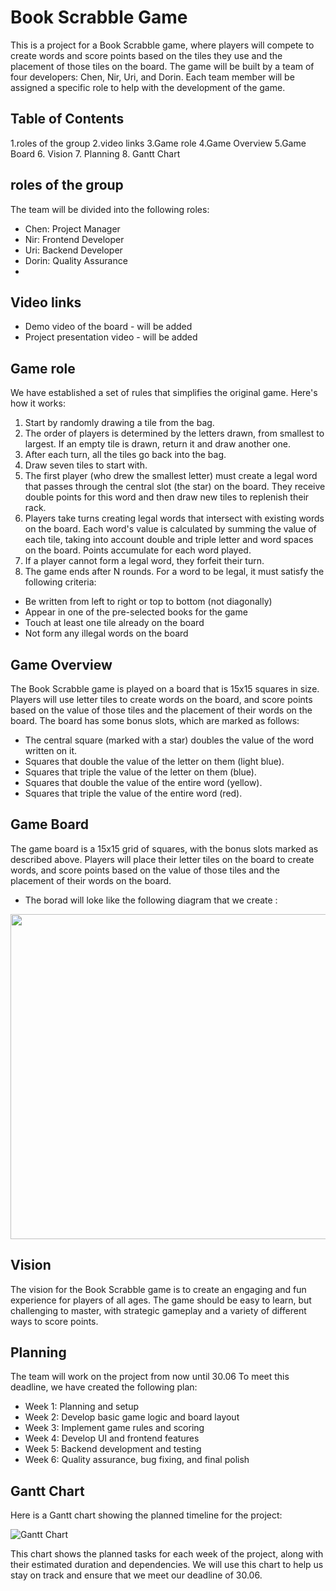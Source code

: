 # Book Scrabble Game

This is a project for a Book Scrabble game, where players will compete to create words and score points based on the tiles they use and the placement of those tiles on the board. The game will be built by a team of four developers: Chen, Nir, Uri, and Dorin. Each team member will be assigned a specific role to help with the development of the game.

## Table of Contents

1.roles of the group
2.video links
3.Game role 
4.Game Overview
5.Game Board
6. Vision
7. Planning
8. Gantt Chart

## roles of the group 

The team will be divided into the following roles:

- Chen: Project Manager
- Nir: Frontend Developer
- Uri: Backend Developer
- Dorin: Quality Assurance
- 
## Video links
 * Demo video of the board  - will be added
 * Project presentation video - will be added
 
## Game role 
We have established a set of rules that simplifies the original game. Here's how it works:
1. Start by randomly drawing a tile from the bag.
2. The order of players is determined by the letters drawn, from smallest to largest. If an empty tile is drawn, return it and draw another one.
3. After each turn, all the tiles go back into the bag.
4. Draw seven tiles to start with.
5. The first player (who drew the smallest letter) must create a legal word that passes through the central slot (the star) on the board. They receive double points for this word and then draw new tiles to replenish their rack.
6. Players take turns creating legal words that intersect with existing words on the board. Each word's value is calculated by summing the value of each tile, taking into account double and triple letter and word spaces on the board. Points accumulate for each word played.
7. If a player cannot form a legal word, they forfeit their turn.
8. The game ends after N rounds.
For a word to be legal, it must satisfy the following criteria:
* Be written from left to right or top to bottom (not diagonally)
* Appear in one of the pre-selected books for the game
* Touch at least one tile already on the board
* Not form any illegal words on the board

## Game Overview

The Book Scrabble game is played on a board that is 15x15 squares in size. Players will use letter tiles to create words on the board, and score points based on the value of those tiles and the placement of their words on the board. The board has some bonus slots, which are marked as follows:

- The central square (marked with a star) doubles the value of the word written on it.
- Squares that double the value of the letter on them (light blue).
- Squares that triple the value of the letter on them (blue).
- Squares that double the value of the entire word (yellow).
- Squares that triple the value of the entire word (red).

## Game Board

The game board is a 15x15 grid of squares, with the bonus slots marked as described above. Players will place their letter tiles on the board to create words, and score points based on the value of those tiles and the placement of their words on the board.
* The borad will loke like the following diagram that we create :

<img src="https://user-images.githubusercontent.com/118439273/229484247-4854a0a0-7e4f-4f2d-9e87-60fadd52d077.png" width="520" height="520" />

## Vision

The vision for the Book Scrabble game is to create an engaging and fun experience for players of all ages. The game should be easy to learn, but challenging to master, with strategic gameplay and a variety of different ways to score points.

## Planning

The team will work on the project from now until 30.06 To meet this deadline, we have created the following plan:

- Week 1: Planning and setup
- Week 2: Develop basic game logic and board layout
- Week 3: Implement game rules and scoring
- Week 4: Develop UI and frontend features
- Week 5: Backend development and testing
- Week 6: Quality assurance, bug fixing, and final polish

## Gantt Chart

Here is a Gantt chart showing the planned timeline for the project:

![Gantt Chart](gantt_chart.png)

This chart shows the planned tasks for each week of the project, along with their estimated duration and dependencies. We will use this chart to help us stay on track and ensure that we meet our deadline of 30.06.

